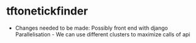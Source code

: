 # tftonetickfinder

- Changes needed to be made:
Possibly front end with django
Parallelisation - We can use different clusters to maximize calls of api
 
